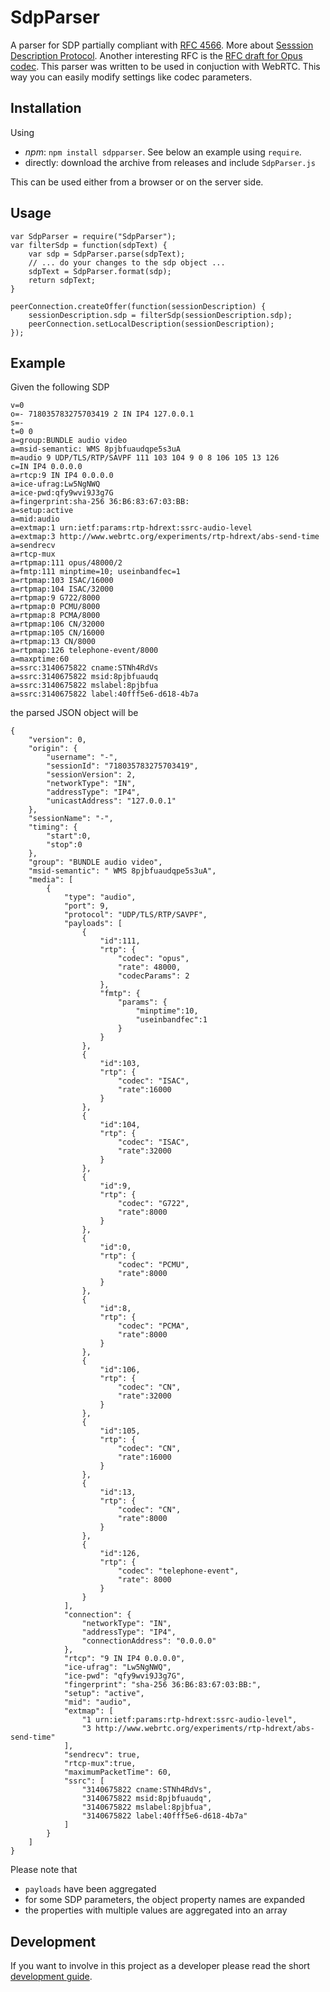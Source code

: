 # SdpParser
A parser for SDP partially compliant with [RFC 4566](https://tools.ietf.org/html/rfc4566#page-7). More about [Sesssion Description Protocol](http://en.wikipedia.org/wiki/Session_Description_Protocol). Another interesting RFC is the [RFC draft for Opus codec](https://tools.ietf.org/html/draft-spittka-payload-rtp-opus-03). This parser was written to be used in conjuction with WebRTC. This way you can easily modify settings like codec parameters.

## Installation
Using 
- *npm*: `npm install sdpparser`. See below an example using `require`.
- directly: download the archive from releases and include `SdpParser.js`

This can be used either from a browser or on the server side.

## Usage

	var SdpParser = require("SdpParser");
	var filterSdp = function(sdpText) {
		var sdp = SdpParser.parse(sdpText);
		// ... do your changes to the sdp object ...
		sdpText = SdpParser.format(sdp);
		return sdpText;
	}
	
	peerConnection.createOffer(function(sessionDescription) {
		sessionDescription.sdp = filterSdp(sessionDescription.sdp);	
		peerConnection.setLocalDescription(sessionDescription);
	});


## Example
Given the following SDP

	v=0
	o=- 718035783275703419 2 IN IP4 127.0.0.1
	s=-
	t=0 0
	a=group:BUNDLE audio video
	a=msid-semantic: WMS 8pjbfuaudqpe5s3uA
	m=audio 9 UDP/TLS/RTP/SAVPF 111 103 104 9 0 8 106 105 13 126
	c=IN IP4 0.0.0.0
	a=rtcp:9 IN IP4 0.0.0.0
	a=ice-ufrag:Lw5NgNWQ
	a=ice-pwd:qfy9wvi9J3g7G
	a=fingerprint:sha-256 36:B6:83:67:03:BB:
	a=setup:active
	a=mid:audio
	a=extmap:1 urn:ietf:params:rtp-hdrext:ssrc-audio-level
	a=extmap:3 http://www.webrtc.org/experiments/rtp-hdrext/abs-send-time
	a=sendrecv
	a=rtcp-mux
	a=rtpmap:111 opus/48000/2
	a=fmtp:111 minptime=10; useinbandfec=1
	a=rtpmap:103 ISAC/16000
	a=rtpmap:104 ISAC/32000
	a=rtpmap:9 G722/8000
	a=rtpmap:0 PCMU/8000
	a=rtpmap:8 PCMA/8000
	a=rtpmap:106 CN/32000
	a=rtpmap:105 CN/16000
	a=rtpmap:13 CN/8000
	a=rtpmap:126 telephone-event/8000
	a=maxptime:60
	a=ssrc:3140675822 cname:STNh4RdVs
	a=ssrc:3140675822 msid:8pjbfuaudq
	a=ssrc:3140675822 mslabel:8pjbfua
	a=ssrc:3140675822 label:40fff5e6-d618-4b7a

the parsed JSON object will be

	{
		"version": 0,
		"origin": {
			"username": "-",
			"sessionId": "718035783275703419",
			"sessionVersion": 2,
			"networkType": "IN",
			"addressType": "IP4",
			"unicastAddress": "127.0.0.1"
		},
		"sessionName": "-",
		"timing": {
			"start":0,
			"stop":0
		},
		"group": "BUNDLE audio video",
		"msid-semantic": " WMS 8pjbfuaudqpe5s3uA",
		"media": [
			{
				"type": "audio",
				"port": 9,
				"protocol": "UDP/TLS/RTP/SAVPF",
				"payloads": [
					{
						"id":111,
						"rtp": {
							"codec": "opus",
							"rate": 48000,
							"codecParams": 2
						},
						"fmtp": {
							"params": {
								"minptime":10,
								"useinbandfec":1
							}
						}
					},
					{
						"id":103,
						"rtp": {
							"codec": "ISAC",
							"rate":16000
						}
					},
					{
						"id":104,
						"rtp": {
							"codec": "ISAC",
							"rate":32000
						}
					},
					{
						"id":9,
						"rtp": {
							"codec": "G722",
							"rate":8000
						}
					},
					{
						"id":0,
						"rtp": {
							"codec": "PCMU",
							"rate":8000
						}
					},
					{
						"id":8,
						"rtp": {
							"codec": "PCMA",
							"rate":8000
						}
					},
					{
						"id":106,
						"rtp": {
							"codec": "CN",
							"rate":32000
						}
					},
					{
						"id":105,
						"rtp": {
							"codec": "CN",
							"rate":16000
						}
					},
					{
						"id":13,
						"rtp": {
							"codec": "CN",
							"rate":8000
						}
					},
					{
						"id":126,
						"rtp": {
							"codec": "telephone-event",
							"rate": 8000
						}
					}
				],
				"connection": {
					"networkType": "IN",
					"addressType": "IP4",
					"connectionAddress": "0.0.0.0"
				},
				"rtcp": "9 IN IP4 0.0.0.0",
				"ice-ufrag": "Lw5NgNWQ",
				"ice-pwd": "qfy9wvi9J3g7G",
				"fingerprint": "sha-256 36:B6:83:67:03:BB:",
				"setup": "active",
				"mid": "audio",
				"extmap": [
					"1 urn:ietf:params:rtp-hdrext:ssrc-audio-level",
					"3 http://www.webrtc.org/experiments/rtp-hdrext/abs-send-time"
				],
				"sendrecv": true,
				"rtcp-mux":true,
				"maximumPacketTime": 60,
				"ssrc": [
					"3140675822 cname:STNh4RdVs",
					"3140675822 msid:8pjbfuaudq",
					"3140675822 mslabel:8pjbfua",
					"3140675822 label:40fff5e6-d618-4b7a"
				]
			}
		]
	}

Please note that 
- `payloads` have been aggregated
- for some SDP parameters, the object property names are expanded
- the properties with multiple values are aggregated into an array

## Development
If you want to involve in this project as a developer please read the short [development guide](dev.md).